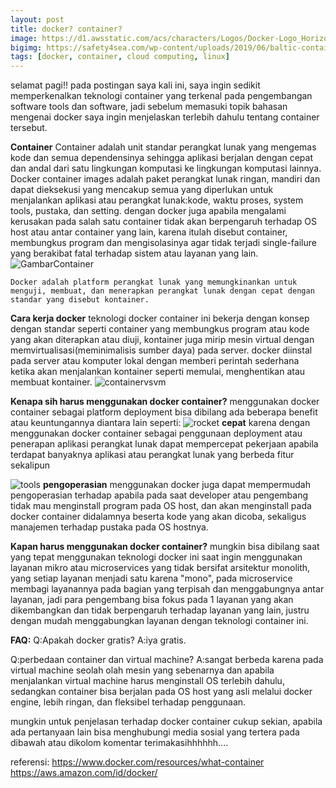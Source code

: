 ```yaml
---
layout: post
title: docker? container?
image: https://d1.awsstatic.com/acs/characters/Logos/Docker-Logo_Horizontel_279x131.b8a5c41e56b77706656d61080f6a0217a3ba356d.png
bigimg: https://safety4sea.com/wp-content/uploads/2019/06/baltic-container-terminal-e1561643932161.png
tags: [docker, container, cloud computing, linux]
---
```

selamat pagi!! pada postingan saya kali ini, saya ingin sedikit memperkenalkan teknologi container yang terkenal pada pengembangan software tools dan software, jadi sebelum memasuki topik bahasan mengenai docker saya ingin menjelaskan terlebih dahulu tentang container tersebut.

**Container**
Container adalah unit standar perangkat lunak yang mengemas kode dan semua dependensinya sehingga aplikasi berjalan dengan cepat dan andal dari satu lingkungan komputasi ke lingkungan komputasi lainnya. Docker container images adalah paket perangkat lunak ringan, mandiri dan dapat dieksekusi yang mencakup semua yang diperlukan untuk menjalankan aplikasi atau perangkat lunak:kode, waktu proses, system tools, pustaka, dan setting.
dengan docker juga apabila mengalami kerusakan pada salah satu container tidak akan berpengaruh terhadap OS host atau antar container yang lain, karena itulah disebut container, membungkus program dan mengisolasinya agar tidak terjadi single-failure yang berakibat fatal terhadap sistem atau layanan yang lain.
![GambarContainer](https://www.docker.com/sites/default/files/d8/styles/large/public/2018-11/container-what-is-container.png?itok=vle7kjDj)

`Docker adalah platform perangkat lunak yang memungkinankan untuk menguji, membuat, dan menerapkan perangkat lunak dengan cepat dengan standar yang disebut kontainer.`

**Cara kerja docker**
teknologi docker container ini bekerja dengan konsep dengan standar seperti container yang membungkus program atau kode yang akan diterapkan atau diuji, kontainer juga mirip mesin virtual dengan memvirtualisasi(meminimalisis sumber daya) pada server.
docker diinstal pada server atau komputer lokal dengan memberi perintah sederhana ketika akan menjalankan kontainer seperti memulai, menghentikan atau membuat kontainer.
![containervsvm](https://d1.awsstatic.com/Developer%20Marketing/containers/monolith_2-VM-vs-Containers.78f841efba175556d82f64d1779eb8b725de398d.png)

**Kenapa sih harus menggunakan docker container?**
menggunakan docker container sebagai platform deployment bisa dibilang ada beberapa benefit atau keuntungannya diantara lain seperti:
![rocket](https://d1.awsstatic.com/icons/benefit-icons/100x100_benefit_deployment1.ac1f1acaaffa93eedfa279a72b4cb9693a8f3b69.png)
**cepat**
karena dengan menggunakan docker container sebagai penggunaan deployment atau penerapan aplikasi perangkat lunak dapat mempercepat pekerjaan apabila terdapat banyaknya aplikasi atau perangkat lunak yang berbeda fitur sekalipun

![tools](https://d1.awsstatic.com/icons/benefit-icons/100x100_benefit_tools.6828dcc44b574230d84659102b2cf9fcb5f4ed3b.png)
**pengoperasian**
menggunakan docker juga dapat mempermudah pengoperasian terhadap apabila pada saat developer atau pengembang tidak mau menginstall program pada OS host, dan akan menginstall pada docker container didalamnya beserta kode yang akan dicoba, sekaligus manajemen terhadap pustaka pada OS hostnya.

**Kapan harus menggunakan docker container?**
mungkin bisa dibilang saat yang tepat menggunakan teknologi docker ini saat ingin menggunakan layanan mikro atau microservices yang tidak bersifat arsitektur monolith, yang setiap layanan menjadi satu karena "mono", pada microservice membagi layanannya pada bagian yang terpisah dan menggabungnya antar layanan, jadi para pengembang bisa fokus pada 1 layanan yang akan dikembangkan dan tidak berpengaruh terhadap layanan yang lain, justru dengan mudah menggabungkan layanan dengan teknologi container ini.

**FAQ:**
Q:Apakah docker gratis?
A:iya gratis.

Q:perbedaan container dan virtual machine?
A:sangat berbeda karena pada virtual machine seolah olah mesin yang sebenarnya dan apabila menjalankan virtual machine harus menginstall OS terlebih dahulu, sedangkan container bisa berjalan pada OS host yang asli melalui docker engine, lebih ringan, dan fleksibel terhadap penggunaan.

mungkin untuk penjelasan terhadap docker container cukup sekian, apabila ada pertanyaan lain bisa menghubungi media sosial yang tertera pada dibawah atau dikolom komentar terimakasihhhhhh....

referensi:
<https://www.docker.com/resources/what-container>
<https://aws.amazon.com/id/docker/>